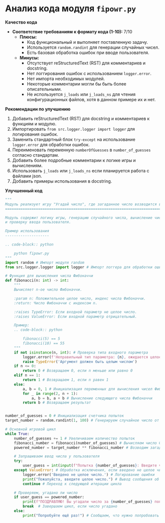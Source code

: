 # Анализ кода модуля `fipowr.py`

**Качество кода**
- **Соответствие требованиям к формату кода (1-10):** 7/10
    - **Плюсы:**
        - Код функциональный и выполняет поставленную задачу.
        - Используется `random.randint` для генерации случайных чисел.
        - Есть базовая обработка ошибок при вводе пользователя.
    - **Минусы:**
        - Отсутствует reStructuredText (RST) для комментариев и docstring.
        - Нет логгирования ошибок с использованием `logger.error`.
        - Нет импорта необходимых модулей.
        - Некоторые комментарии могли бы быть более описательными.
        - Не используется `j_loads` или `j_loads_ns` для чтения конфигурационных файлов, хотя в данном примере их и нет.

**Рекомендации по улучшению**
1.  Добавить reStructuredText (RST) для docstring и комментариев к функциям и модулю.
2.  Импортировать `from src.logger.logger import logger` для логирования ошибок.
3.  Заменить стандартный блок `try-except` на использование `logger.error` для обработки ошибок.
4.  Переименовать переменную `numberOfGuesses` в `number_of_guesses` согласно стандартам.
5.  Добавить более подробные комментарии к логике игры и вычислениям.
6.  Использовать `j_loads` или `j_loads_ns` если планируется работа с файлами json.
7.  Добавить примеры использования в docstring.

**Улучшенный код**

```python
"""
Модуль реализует игру "Угадай число", где загаданное число возводится в степень числа Фибоначчи.
=========================================================================================

Модуль содержит логику игры, генерацию случайного числа, вычисление чисел Фибоначчи
и проверку ввода пользователя.

Пример использования
--------------------

.. code-block:: python

    python fipowr.py
"""
import random # Импорт модуля random
from src.logger.logger import logger # Импорт логгера для обработки ошибок

# Функция для вычисления числа Фибоначчи
def fibonacci(n: int) -> int:
    """
    Вычисляет n-ое число Фибоначчи.

    :param n: Положительное целое число, индекс числа Фибоначчи.
    :return: Число Фибоначчи с индексом n.

    :raises TypeError: Если входной параметр не целое число.
    :raises ValueError: Если входной параметр отрицательный.

    Пример:
    .. code-block:: python

        fibonacci(5) == 5
        fibonacci(10) == 55
    """
    if not isinstance(n, int): # Проверка типа входного параметра
        logger.error(f'Неправильный тип параметра: {n}, ожидается целое число.') # Логирование ошибки
        raise TypeError('Аргумент должен быть целым числом')
    if n <= 0:
        return 0 # Возвращаем 0, если n меньше или равно 0
    elif n == 1:
        return 1 # Возвращаем 1, если n равен 1
    else:
        a, b = 0, 1 # Инициализация переменных для вычисления чисел Фибоначчи
        for _ in range(2, n + 1):
            a, b = b, a + b # Вычисление следующего числа Фибоначчи
        return b # Возвращаем результат


number_of_guesses = 0 # Инициализация счетчика попыток
target_number = random.randint(1, 100) # Генерируем случайное число от 1 до 100

# Основной игровой цикл
while True:
    number_of_guesses += 1 # Увеличиваем количество попыток
    fibonacci_number = fibonacci(number_of_guesses) # Вычисляем число Фибоначчи для текущей попытки
    powered_number = target_number ** fibonacci_number # Возводим загаданное число в степень числа Фибоначчи

    # Запрашиваем ввод числа у пользователя
    try:
        user_guess = int(input(f"Попытка {number_of_guesses}: Введите число: ")) # Запрос ввода числа
    except ValueError: # Обработка исключения, если введено не целое число
        logger.error('Введено не целое число.') # Логирование ошибки
        print("Пожалуйста, введите целое число.") # Вывод сообщения об ошибке
        continue # Переход к следующей итерации цикла

    # Проверяем, угадано ли число
    if user_guess == powered_number:
        print(f"ПОЗДРАВЛЯЮ! Вы угадали число за {number_of_guesses} попыток!") # Вывод сообщения о победе
        break  # Завершаем цикл, если число угадано
    else:
        print("Попробуйте ещё раз!") # Сообщаем, что нужно попробовать еще раз
```